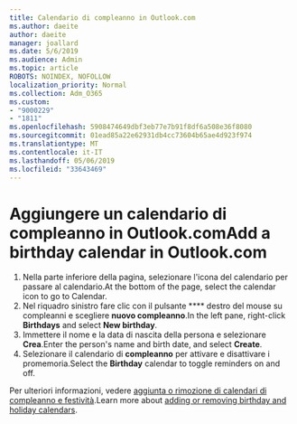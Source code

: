 ```yaml
---
title: Calendario di compleanno in Outlook.com
ms.author: daeite
author: daeite
manager: joallard
ms.date: 5/6/2019
ms.audience: Admin
ms.topic: article
ROBOTS: NOINDEX, NOFOLLOW
localization_priority: Normal
ms.collection: Adm_O365
ms.custom:
- "9000229"
- "1811"
ms.openlocfilehash: 5908474649dbf3eb77e7b91f8df6a508e36f8080
ms.sourcegitcommit: 01ead85a22e62931db4cc73604b65ae4d923f974
ms.translationtype: MT
ms.contentlocale: it-IT
ms.lasthandoff: 05/06/2019
ms.locfileid: "33643469"
---
```

# <a name="add-a-birthday-calendar-in-outlookcom"></a><span data-ttu-id="85f51-102">Aggiungere un calendario di compleanno in Outlook.com</span><span class="sxs-lookup"><span data-stu-id="85f51-102">Add a birthday calendar in Outlook.com</span></span>

1. <span data-ttu-id="85f51-103">Nella parte inferiore della pagina, selezionare l'icona del calendario per passare al calendario.</span><span class="sxs-lookup"><span data-stu-id="85f51-103">At the bottom of the page, select the calendar icon to go to Calendar.</span></span>
1. <span data-ttu-id="85f51-104">Nel riquadro sinistro fare clic con il pulsante \*\*\*\* destro del mouse su compleanni e scegliere **nuovo compleanno**.</span><span class="sxs-lookup"><span data-stu-id="85f51-104">In the left pane, right-click **Birthdays** and select **New birthday**.</span></span>
1. <span data-ttu-id="85f51-105">Immettere il nome e la data di nascita della persona e selezionare **Crea**.</span><span class="sxs-lookup"><span data-stu-id="85f51-105">Enter the person's name and birth date, and select **Create**.</span></span>
1. <span data-ttu-id="85f51-106">Selezionare il calendario di **compleanno** per attivare e disattivare i promemoria.</span><span class="sxs-lookup"><span data-stu-id="85f51-106">Select the **Birthday** calendar to toggle reminders on and off.</span></span>

<span data-ttu-id="85f51-107">Per ulteriori informazioni, vedere [aggiunta o rimozione di calendari di compleanno e festività](https://support.office.com/article/b8e636da-fda8-413f-940e-68396efa49a6).</span><span class="sxs-lookup"><span data-stu-id="85f51-107">Learn more about [adding or removing birthday and holiday calendars](https://support.office.com/article/b8e636da-fda8-413f-940e-68396efa49a6).</span></span>